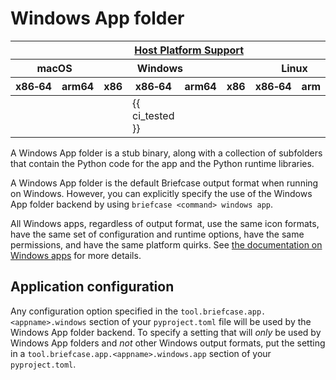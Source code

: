 # Windows App folder

<table class="host-platform-support-table">
<colgroup>
<col style="width: 11%" />
<col style="width: 10%" />
<col style="width: 7%" />
<col style="width: 5%" />
<col style="width: 6%" />
<col style="width: 5%" />
<col style="width: 5%" />
<col style="width: 7%" />
<col style="width: 11%" />
<col style="width: 7%" />
<col style="width: 10%" />
</colgroup>
<thead>
<tr>
<th colspan="11"><a href="/reference/platforms/#platform-support-key">Host Platform Support</a></th>
</tr>
<tr>
<th colspan="2">macOS</th>
<th colspan="5">Windows</th>
<th colspan="4">Linux</th>
</tr>
<tr>
<th>x86‑64</th>
<th>arm64</th>
<th>x86</th>
<th colspan="2">x86‑64</th>
<th colspan="2">arm64</th>
<th>x86</th>
<th>x86‑64</th>
<th>arm</th>
<th>arm64</th>
</tr>
</thead>
<tbody>
<tr>
<td></td>
<td></td>
<td></td>
<td colspan="2">{{ ci_tested }}</td>
<td colspan="2"></td>
<td></td>
<td></td>
<td></td>
<td></td>
</tr>
</tbody>
</table>

A Windows App folder is a stub binary, along with a collection of
subfolders that contain the Python code for the app and the Python
runtime libraries.

A Windows App folder is the default Briefcase output format when running
on Windows. However, you can explicitly specify the use of the Windows
App folder backend by using `briefcase <command> windows app`.

All Windows apps, regardless of output format, use the same icon
formats, have the same set of configuration and runtime options, have
the same permissions, and have the same platform quirks. See
[the documentation on Windows apps](.) for more details.

## Application configuration

Any configuration option specified in the
`tool.briefcase.app.<appname>.windows` section of your `pyproject.toml`
file will be used by the Windows App folder backend. To specify a
setting that will *only* be used by Windows App folders and *not* other
Windows output formats, put the setting in a
`tool.briefcase.app.<appname>.windows.app` section of your
`pyproject.toml`.
